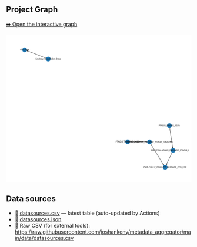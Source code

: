 ## Project Graph

[➡️ Open the interactive graph](https://<OWNER>.github.io/metadata_aggregator/graph.html)

![Latest graph](assets/graph.png)

## Data sources

- 📄 [datasources.csv](data/datasources.csv) — latest table (auto-updated by Actions)
- 📄 [datasources.json](data/datasources.json)
- 🔗 Raw CSV (for external tools):  
  https://raw.githubusercontent.com/joshankeny/metadata_aggregator/main/data/datasources.csv
